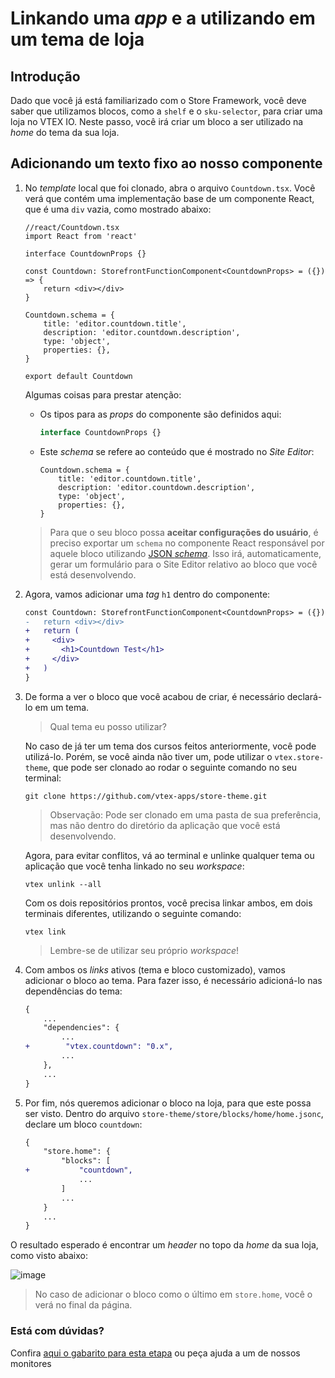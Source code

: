 
  # Linkando uma _app_ e a utilizando em um tema de loja

## Introdução

Dado que você já está familiarizado com o Store Framework, você deve saber que utilizamos blocos, como a `shelf` e o `sku-selector`, para criar uma loja no VTEX IO. Neste passo, você irá criar um bloco a ser utilizado na _home_ do tema da sua loja.

## Adicionando um texto fixo ao nosso componente

1. No _template_ local que foi clonado, abra o arquivo `Countdown.tsx`. Você verá que contém uma implementação base de um componente React, que é uma `div` vazia, como mostrado abaixo:

    ```tsx
    //react/Countdown.tsx
    import React from 'react'

    interface CountdownProps {}

    const Countdown: StorefrontFunctionComponent<CountdownProps> = ({}) => {
        return <div></div>
    }

    Countdown.schema = {
        title: 'editor.countdown.title',
        description: 'editor.countdown.description',
        type: 'object',
        properties: {},
    }

    export default Countdown
    ```

    Algumas coisas para prestar atenção:

    - Os tipos para as _props_ do componente são definidos aqui:

        ```ts
        interface CountdownProps {}
        ```

    - Este _schema_ se refere ao conteúdo que é mostrado no _Site Editor_:

        ```tsx
        Countdown.schema = {
            title: 'editor.countdown.title',
            description: 'editor.countdown.description',
            type: 'object',
            properties: {},
        }
        ```

    > Para que o seu bloco possa **aceitar configurações do usuário**, é preciso exportar um `schema` no componente React responsável por aquele bloco utilizando [JSON *schema*](https://json-schema.org/). Isso irá, automaticamente, gerar um formulário para o Site Editor relativo ao bloco que você está desenvolvendo. 

2. Agora, vamos adicionar uma _tag_ `h1` dentro do componente:

    ```diff
    const Countdown: StorefrontFunctionComponent<CountdownProps> = ({}) => {
    -   return <div></div>
    +   return (
    +     <div>
    +       <h1>Countdown Test</h1>
    +     </div>
    +   )
    }
    ```

3. De forma a ver o bloco que você acabou de criar, é necessário declará-lo em um tema.

    > Qual tema eu posso utilizar?

    No caso de já ter um tema dos cursos feitos anteriormente, você pode utilizá-lo. Porém, se você ainda não tiver um, pode utilizar o `vtex.store-theme`, que pode ser clonado ao rodar o seguinte comando no seu terminal:

    ```
    git clone https://github.com/vtex-apps/store-theme.git
    ```

    >Observação: Pode ser clonado em uma pasta de sua preferência, mas não dentro do diretório da aplicação que você está desenvolvendo.

    Agora, para evitar conflitos, vá ao terminal e unlinke qualquer tema ou aplicação que você tenha linkado no seu _workspace_:

    ```
    vtex unlink --all
    ```

    Com os dois repositórios prontos, você precisa linkar ambos, em dois terminais diferentes, utilizando o seguinte comando:
    ```
    vtex link
    ```
    > Lembre-se de utilizar seu próprio _workspace_!

4. Com ambos os _links_ ativos (tema e bloco customizado), vamos adicionar o bloco ao tema. Para fazer isso, é necessário adicioná-lo nas dependências do tema:

    ```diff
    {
        ...
        "dependencies": {
            ...
    +        "vtex.countdown": "0.x",
            ...
        },
        ...
    }
    ```

5. Por fim, nós queremos adicionar o bloco na loja, para que este possa ser visto. Dentro do arquivo `store-theme/store/blocks/home/home.jsonc`, declare um bloco `countdown`:

    ```diff
    {
        "store.home": {
            "blocks": [
    +           "countdown",
                ...
            ]
            ...
        }
        ...
    }
    ```

O resultado esperado é encontrar um _header_ no topo da _home_ da sua loja, como visto abaixo:

![image](https://user-images.githubusercontent.com/19495917/80492927-0e0c8a00-893b-11ea-8a1d-aaad2874a014.png)

> No caso de adicionar o bloco como o último em `store.home`, você o verá no final da página.

  ### Está com dúvidas?

  Confira [aqui o gabarito para esta etapa](https://vtex-enterprise-group.readme.io/learning/docs/course-store-block-step02component-answersheet) ou peça ajuda a um de nossos monitores